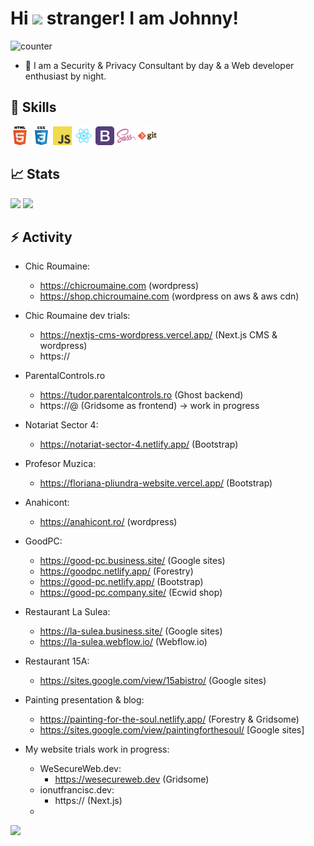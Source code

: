 <!--
**joahn3/joahn3** is a ✨ _special_ ✨ repository because its `README.md` (this file) appears on your GitHub profile.

Here are some ideas to get you started:

- 🔭 I’m currently working on ...
- 🌱 I’m currently learning ...
- 👯 I’m looking to collaborate on ...
- 🤔 I’m looking for help with ...
- 💬 Ask me about ...
- 📫 How to reach me: ...
- 😄 Pronouns: ...
- ⚡ Fun fact: ...
-->

# Hi <img src="https://raw.githubusercontent.com/MartinHeinz/MartinHeinz/master/wave.gif" width="30px"> stranger! I am Johnny!
![counter](https://ensntw1ius1iyyt.m.pipedream.net)
- 🔭 I am a Security & Privacy Consultant by day & a Web developer enthusiast by night.

## 🚀 Skills

<div display="inline">
<img alt="HTML5" width="30px" src="https://raw.githubusercontent.com/github/explore/80688e429a7d4ef2fca1e82350fe8e3517d3494d/topics/html/html.png" />
<img alt="CSS3" width="30px" src="https://raw.githubusercontent.com/github/explore/80688e429a7d4ef2fca1e82350fe8e3517d3494d/topics/css/css.png" />
<img alt="JavaScript" width="30px" src="https://raw.githubusercontent.com/github/explore/80688e429a7d4ef2fca1e82350fe8e3517d3494d/topics/javascript/javascript.png" />
<img alt="React" width="30px" src="https://raw.githubusercontent.com/github/explore/80688e429a7d4ef2fca1e82350fe8e3517d3494d/topics/react/react.png" />
<img alt="bootstrap" width="30px" src="https://raw.githubusercontent.com/github/explore/78df643247d429f6cc873026c0622819ad797942/topics/bootstrap/bootstrap.png" />
<img alt="Sass" width="30px" src="https://raw.githubusercontent.com/github/explore/80688e429a7d4ef2fca1e82350fe8e3517d3494d/topics/sass/sass.png" />
<img alt="Git" width="30px" src="https://raw.githubusercontent.com/github/explore/80688e429a7d4ef2fca1e82350fe8e3517d3494d/topics/git/git.png" />
<div>

## 📈 Stats

<div display="inline">
<img src="https://github-readme-stats.vercel.app/api/top-langs/?username=joahn3&langs_count=10&theme=radical&show_icons=true" />
<img src="https://github-readme-stats.vercel.app/api?username=joahn3&theme=radical&show_icons=true" />
<div>

<!--START_SECTION:waka-->
<!--END_SECTION:waka-->

## :zap: Activity
- Chic Roumaine:
  - https://chicroumaine.com (wordpress)
  - https://shop.chicroumaine.com (wordpress on aws & aws cdn)
- Chic Roumaine dev trials:
  - https://nextjs-cms-wordpress.vercel.app/ (Next.js CMS & wordpress)
  - https://
- ParentalControls.ro 
  - https://tudor.parentalcontrols.ro (Ghost backend)
  - https://@ (Gridsome as frontend) -> work in progress
- Notariat Sector 4:
  - https://notariat-sector-4.netlify.app/ (Bootstrap)
- Profesor Muzica:
  - https://floriana-pliundra-website.vercel.app/ (Bootstrap)
- Anahicont:
  - https://anahicont.ro/ (wordpress)
- GoodPC:
  - https://good-pc.business.site/ (Google sites)
  - https://goodpc.netlify.app/ (Forestry)
  - https://good-pc.netlify.app/ (Bootstrap)
  - https://good-pc.company.site/ (Ecwid shop)
- Restaurant La Sulea:
  - https://la-sulea.business.site/ (Google sites)
  - https://la-sulea.webflow.io/ (Webflow.io)
- Restaurant 15A:
  - https://sites.google.com/view/15abistro/ (Google sites)
- Painting presentation & blog:
  - https://painting-for-the-soul.netlify.app/ (Forestry & Gridsome)
  - https://sites.google.com/view/paintingforthesoul/ [Google sites]

- My website trials
  work in progress:
  - WeSecureWeb.dev: 
    - https://wesecureweb.dev (Gridsome)
  - ionutfrancisc.dev:
    - https:// (Next.js)
  - 

<img src="https://img.shields.io/badge/MADE%20WITH%20%E2%9D%A4%EF%B8%8F%20IN-ROMANIA-%23CD0000?style=for-the-badge" />
